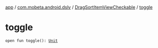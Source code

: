 [app](../../index.md) / [com.mobeta.android.dslv](../index.md) / [DragSortItemViewCheckable](index.md) / [toggle](.)

# toggle

`open fun toggle(): `[`Unit`](https://kotlinlang.org/api/latest/jvm/stdlib/kotlin/-unit/index.html)